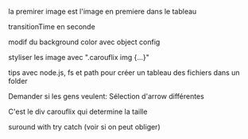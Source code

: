 la premirer image est l'image en premiere dans le tableau

transitionTime en seconde

modif du background color avec object config

styliser les image avec ".carouflix img {...}"

tips avec node.js, fs et path pour créer un tableau des fichiers dans un folder

Demander si les gens veulent:
    Sélection d'arrow différentes

C'est le div carouflix qui determine la taille

suround with try catch (voir si on peut obliger)